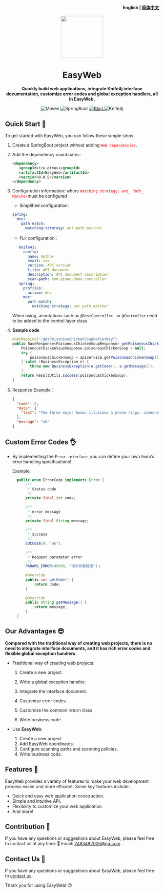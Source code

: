 <h4 align="right"><strong>English</strong> | <a href="https://github.com/qimu666/EasyWeb/blob/main/README_CN.md">简体中文</a></h4>

<p align="center">
    <img src=https://img.qimuu.icu/typory/response.png width=138/>
</p>


<h1 align="center">EasyWeb</h1>
<p align="center"><strong>Quickly build web applications, integrate Knife4j interface documentation, customize error codes and global exception handlers, all in EasyWeb.</strong></p>

<div align="center">
    <img alt="Maven" src="https://raster.shields.io/badge/Maven-3.8.1-red.svg"/>
   <img alt="SpringBoot" src="https://raster.shields.io/badge/SpringBoot-2.7+-green.svg"/>
    <a href="https://www.cnblogs.com/qimu666/">
    <img alt="Blog" src="https://raster.shields.io/badge/Blog-Qimu666-blue.svg"/>
    </a>
       <img alt="Knife4j" src="https://raster.shields.io/badge/Knife4j-3.0+-orange.svg"/>
</div>


## Quick Start 🏁

To get started with EasyWeb, you can follow these simple steps:

1. Create a SpringBoot project without adding <span style="color:red">`Web dependencies`</span>.

2. Add the dependency coordinates:

   ```xml
   <dependency>
      <groupId>icu.qimuu</groupId>
      <artifactId>EasyWeb</artifactId>
      <version>0.0.5</version>
   </dependency>
   ```

3. Configuration information: where <span style="color: red">`matching strategy: ant_ Path_ Matcher`</span>must be configured

   - Simplified configuration:

    ```yml
    spring:
      mvc:
        path match:
          matching-strategy: ant_path_matcher
    ```

   - Full configuration：

   ```yml
      knife4j:
        config:
          name: Author
          email: xxx
          version: API version
          title: API document
          description: API document description
          scan-path: com.qimuu.demo.controller
      spring:
        profiles:
          active: dev
        mvc:
          path match:
            matching-strategy: ant_path_matcher
   ```

   When using, annotations such as `@RestController ` or ` @Controller ` need to be added to the control layer class

5. **Sample code**

    ```java
    @GetMapping("/getPoisonousChickenSoupNotSetKey")
    public BaseResponse<PoisonousChickenSoupResponse> getPoisonousChickenSoupNotSetKey() {
        PoisonousChickenSoupResponse poisonousChickenSoup = null;
        try {
            poisonousChickenSoup = apiService.getPoisonousChickenSoup();
        } catch (BusinessException e) {
            throw new BusinessException(e.getCode(), e.getMessage());
        }
        return ResultUtils.success(poisonousChickenSoup);
    }
    ```
    
6. Response Example：
   

    ```json
    {
      "code": 0,
      "data": {
        "text": "The three major human illusions a phone rings, someone knocks at the door, and they like me."
      },
      "message": "ok"
    }
    ```

## Custom Error Codes 👌

   - By implementing the `Error interface`, you can define your own team’s error handling specifications!

     Example:
     
     ```java
       public enum ErrorCode implements Error {   
           /**
            * Status code
            */
           private final int code;
       
           /**
            * error message
            */
           private final String message;
           
           /**
            * success
            */
           SUCCESS(0, "ok"),
           
           /**
            * Request parameter error
            */
           PARAMS_ERROR(40000, "请求参数错误")；
           
           @Override
           public int getCode() {
               return code;
           }
           
           @Override
           public String getMessage() {
               return message;
           }
       }
     ```

## Our Advantages 😎

  **Compared with the traditional way of creating web projects, there is no need to integrate interface documents, and it has rich error codes and flexible global exception handlers.**

- Traditional way of creating web projects:

  1. Create a new project.

  2. Write a global exception handler.

  3. Integrate the interface document.

  4. Customize error codes.

  5. Customize the common return class.

  6. Write business code.

- Use **EasyWeb**:
  1. Create a new project.
  2. Add EasyWeb coordinates.
  3. Configure scanning paths and scanning policies.
  4. Write business code.

## Features 🌟

EasyWeb provides a variety of features to make your web development process easier and more efficient. Some key features include:

- Quick and easy web application construction.
- Simple and intuitive API.
- Flexibility to customize your web application.
- And more!

## Contribution 🤝

If you have any questions or suggestions about EasyWeb, please feel free to contact us at any time: 📩 Email: 2483482026@qq.com .

## Contact Us 📩

If you have any questions or suggestions about EasyWeb, please feel free to [contact us](2483482026@qq.com).

Thank you for using EasyWeb! 😊
